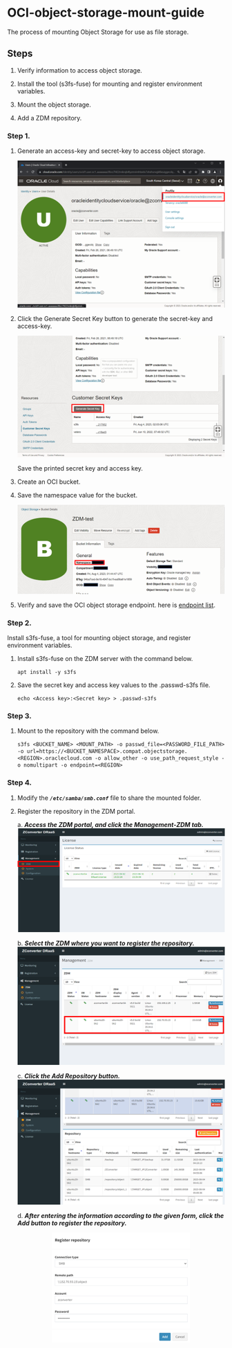 # OCI-object-storage-mount-guide
The process of mounting Object Storage for use as file storage.

## Steps
1. Verify information to access object storage.

2. Install the tool (s3fs-fuse) for mounting and register environment variables.

3. Mount the object storage.

4. Add a ZDM repository.

### Step 1.
1.	Generate an access-key and secret-key to access object storage.

    ![user.png](/images/user.png)

2.	Click the Generate Secret Key button to generate the secret-key and access-key.

    ![user.png](/images/create_secretkey.png)

    Save the printed secret key and access key.

3.	Create an OCI bucket.

4.	Save the namespace value for the bucket.

    ![namespace.png](/images/namespace.png)

5.	Verify and save the OCI object storage endpoint. here is [endpoint list](https://docs.oracle.com/en-us/iaas/api/#/en/s3objectstorage/).

### Step 2.
Install s3fs-fuse, a tool for mounting object storage, and register environment variables.

1.	Install s3fs-fuse on the ZDM server with the command below.
    ```
    apt install -y s3fs
    ```

2.	Save the secret key and access key values to the .passwd-s3fs file.
    ```
    echo <Access key>:<Secret key> > .passwd-s3fs
    ```

### Step 3.

1.	Mount to the repository with the command below.
    ```
    s3fs <BUCKET_NAME> <MOUNT_PATH> -o passwd_file=<PASSWORD_FILE_PATH> -o url=https://<BUCKET_NAMESPACE>.compat.objectstorage.<REGION>.oraclecloud.com -o allow_other -o use_path_request_style -o nomultipart -o endpoint=<REGION>
    ```

### Step 4.
1.	Modify the ***`/etc/samba/smb.conf`*** file to share the mounted folder.

2.	Register the repository in the ZDM portal.
    
    a.	***Access the ZDM portal, and click the Management-ZDM tab.***
        ![zdm.png](/images/zdm.png)

    b.	***Select the ZDM where you want to register the repository.***
        ![select.png](/images/select.png)

    c.	***Click the Add Repository button.***
        ![add_repository.png](/images/add_repository.png)

    d.	***After entering the information according to the given form, click the Add button to register the repository.***
    <p align="center">
        <img src="./images/register_repository.png" alt="register_repository"/>
    </p>

